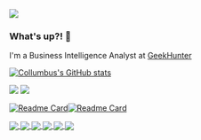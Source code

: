 <img src="https://i.imgur.com/obRhRKf.gif">

### What's up?! 👋


I'm a Business Intelligence Analyst at [GeekHunter](http://github.com)

[![Collumbus's GitHub stats](https://github-readme-stats.vercel.app/api?username=Collumbus&count_private=true&show_icons=true&theme=tokyonight)](https://github.com/Collumbus/github-readme-stats)

[<img src="https://img.shields.io/badge/linkedin-%230077B5.svg?&style=for-the-badge&logo=linkedin&logoColor=white" />](https://www.linkedin.com/in/jorgeluizjk/) [<img src = "https://img.shields.io/badge/instagram-%23E4405F.svg?&style=for-the-badge&logo=instagram&logoColor=white">](https://www.instagram.com/jorgeluizjk/)

[![Readme Card](https://github-readme-stats.vercel.app/api/pin/?username=Collumbus&repo=ann_xor&theme=tokyonight)](https://github.com/Collumbus/ann_xor)[![Readme Card](https://github-readme-stats.vercel.app/api/pin/?username=Collumbus&repo=ann_xor&theme=tokyonight)](https://github.com/Collumbus/ann_xor)

<a href="https://github.com/Collumbus/lab-info-saude/hgc">
  <img align="center" src="https://github-readme-stats.vercel.app/api/pin/?username=lab-info-saude&repo=hgc" />
</a>
<a href="https://github.com/lab-info-saude/ohpera">
  <img align="center" src="https://github-readme-stats.vercel.app/api/pin/?username=lab-info-saude&repo=ohpera" />
</a>

<a href="https://github.com/Collumbus/Bootcamp-Analista-de-Dados-IGTI">
  <img align="center" src="https://github-readme-stats.vercel.app/api/pin/?username=Collumbus&repo=Bootcamp-Analista-de-Dados-IGTI&theme=tokyonight" />
</a>
<a href="https://github.com/Collumbus/CodeNation-AceleraDev-Maio_Julho-2020">
  <img align="center" src="https://github-readme-stats.vercel.app/api/pin/?username=Collumbus&repo=CodeNation-AceleraDev-Maio_Julho-2020" />
</a>

<a href="https://github.com/Collumbus/Adventures-in-Middle-Earth---OGL">
  <img align="center" src="https://github-readme-stats.vercel.app/api/pin/?username=Collumbus&repo=Adventures-in-Middle-Earth---OGL" />
</a>
<a href="https://github.com/Collumbus/PKS_ML">
  <img align="center" src="https://github-readme-stats.vercel.app/api/pin/?username=Collumbus&repo=PKS_ML" />
</a>


<!--

[![Top Langs](https://github-readme-stats.vercel.app/api/top-langs/?username=Collumbus&theme=tokyonight)](https://github.com/Collumbus/github-readme-stats)


**Collumbus/Collumbus** is a ✨ _special_ ✨ repository because its `README.md` (this file) appears on your GitHub profile.

Here are some ideas to get you started:

- 🔭 I’m currently working on ...
- 🌱 I’m currently learning ...
- 👯 I’m looking to collaborate on ...
- 🤔 I’m looking for help with ...
- 💬 Ask me about ...
- 📫 How to reach me: ...
- 😄 Pronouns: ...
- ⚡ Fun fact: ...
-->
